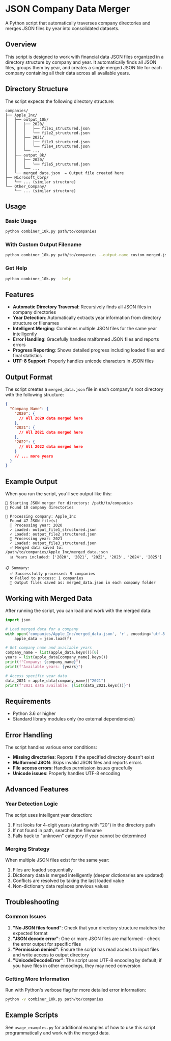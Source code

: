 # JSON Company Data Merger

A Python script that automatically traverses company directories and merges JSON files by year into consolidated datasets.

## Overview

This script is designed to work with financial data JSON files organized in a directory structure by company and year. It automatically finds all JSON files, groups them by year, and creates a single merged JSON file for each company containing all their data across all available years.

## Directory Structure

The script expects the following directory structure:

```
companies/
├── Apple_Inc/
│   ├── output_10k/
│   │   ├── 2020/
│   │   │   ├── file1_structured.json
│   │   │   └── file2_structured.json
│   │   ├── 2021/
│   │   │   ├── file3_structured.json
│   │   │   └── file4_structured.json
│   │   └── ...
│   ├── output_8k/
│   │   ├── 2020/
│   │   │   └── file5_structured.json
│   │   └── ...
│   └── merged_data.json  ← Output file created here
├── Microsoft_Corp/
│   └── ... (similar structure)
└── Other_Company/
    └── ... (similar structure)
```

## Usage

### Basic Usage

```bash
python combiner_10k.py path/to/companies
```

### With Custom Output Filename

```bash
python combiner_10k.py path/to/companies --output-name custom_merged.json
```

### Get Help

```bash
python combiner_10k.py --help
```

## Features

- **Automatic Directory Traversal**: Recursively finds all JSON files in company directories
- **Year Detection**: Automatically extracts year information from directory structure or filenames
- **Intelligent Merging**: Combines multiple JSON files for the same year intelligently
- **Error Handling**: Gracefully handles malformed JSON files and reports errors
- **Progress Reporting**: Shows detailed progress including loaded files and final statistics
- **UTF-8 Support**: Properly handles unicode characters in JSON files

## Output Format

The script creates a `merged_data.json` file in each company's root directory with the following structure:

```json
{
  "Company Name": {
    "2020": {
      // All 2020 data merged here
    },
    "2021": {
      // All 2021 data merged here
    },
    "2022": {
      // All 2022 data merged here
    }
    // ... more years
  }
}
```

## Example Output

When you run the script, you'll see output like this:

```
🚀 Starting JSON merger for directory: /path/to/companies
📂 Found 10 company directories

📁 Processing company: Apple_Inc
  Found 47 JSON file(s)
  📅 Processing year: 2020
  ✓ Loaded: output_file1_structured.json
  ✓ Loaded: output_file2_structured.json
  📅 Processing year: 2021
  ✓ Loaded: output_file3_structured.json
  ✅ Merged data saved to: /path/to/companies/Apple_Inc/merged_data.json
  📊 Years included: ['2020', '2021', '2022', '2023', '2024', '2025']

📋 Summary:
  ✅ Successfully processed: 9 companies
  ❌ Failed to process: 1 companies
  📁 Output files saved as: merged_data.json in each company folder
```

## Working with Merged Data

After running the script, you can load and work with the merged data:

```python
import json

# Load merged data for a company
with open('companies/Apple_Inc/merged_data.json', 'r', encoding='utf-8') as f:
    apple_data = json.load(f)

# Get company name and available years
company_name = list(apple_data.keys())[0]
years = list(apple_data[company_name].keys())
print(f"Company: {company_name}")
print(f"Available years: {years}")

# Access specific year data
data_2021 = apple_data[company_name]["2021"]
print(f"2021 data available: {list(data_2021.keys())}")
```

## Requirements

- Python 3.6 or higher
- Standard library modules only (no external dependencies)

## Error Handling

The script handles various error conditions:

- **Missing directories**: Reports if the specified directory doesn't exist
- **Malformed JSON**: Skips invalid JSON files and reports errors
- **File access errors**: Handles permission issues gracefully
- **Unicode issues**: Properly handles UTF-8 encoding

## Advanced Features

### Year Detection Logic

The script uses intelligent year detection:

1. First looks for 4-digit years (starting with "20") in the directory path
2. If not found in path, searches the filename
3. Falls back to "unknown" category if year cannot be determined

### Merging Strategy

When multiple JSON files exist for the same year:

1. Files are loaded sequentially
2. Dictionary data is merged intelligently (deeper dictionaries are updated)
3. Conflicts are resolved by taking the last loaded value
4. Non-dictionary data replaces previous values

## Troubleshooting

### Common Issues

1. **"No JSON files found"**: Check that your directory structure matches the expected format
2. **"JSON decode error"**: One or more JSON files are malformed - check the error output for specific files
3. **"Permission denied"**: Ensure the script has read access to input files and write access to output directory
4. **"UnicodeDecodeError"**: The script uses UTF-8 encoding by default; if you have files in other encodings, they may need conversion

### Getting More Information

Run with Python's verbose flag for more detailed error information:

```bash
python -v combiner_10k.py path/to/companies
```

## Example Scripts

See `usage_examples.py` for additional examples of how to use this script programmatically and work with the merged data.
